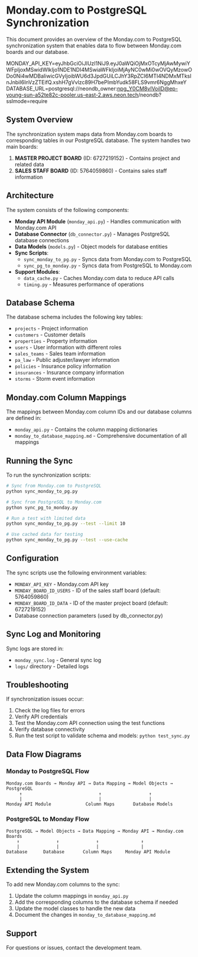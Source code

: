 # Monday.com to PostgreSQL Synchronization

This document provides an overview of the Monday.com to PostgreSQL synchronization system that enables data to flow between Monday.com boards and our database.

MONDAY_API_KEY=eyJhbGciOiJIUzI1NiJ9.eyJ0aWQiOjMxOTcyMjAwMywiYWFpIjoxMSwidWlkIjo1NDE1NDI4MSwiaWFkIjoiMjAyNC0wMi0wOVQyMzowODo0Ni4wMDBaIiwicGVyIjoibWU6d3JpdGUiLCJhY3RpZCI6MTI4NDMxMTksInJnbiI6InVzZTEifQ.xshH7gVvlzc89H7bePImbYudk58FLS9vmr6NggMhxeY
DATABASE_URL=postgresql://neondb_owner:npg_Y0CM8vIVoilD@ep-young-sun-a52te82c-pooler.us-east-2.aws.neon.tech/neondb?sslmode=require

## System Overview

The synchronization system maps data from Monday.com boards to corresponding tables in our PostgreSQL database. The system handles two main boards:

1. **MASTER PROJECT BOARD** (ID: 6727219152) - Contains project and related data
2. **SALES STAFF BOARD** (ID: 5764059860) - Contains sales staff information

## Architecture

The system consists of the following components:

- **Monday API Module** (`monday_api.py`) - Handles communication with Monday.com API
- **Database Connector** (`db_connector.py`) - Manages PostgreSQL database connections
- **Data Models** (`models.py`) - Object models for database entities
- **Sync Scripts**:
  - `sync_monday_to_pg.py` - Syncs data from Monday.com to PostgreSQL
  - `sync_pg_to_monday.py` - Syncs data from PostgreSQL to Monday.com
- **Support Modules**:
  - `data_cache.py` - Caches Monday.com data to reduce API calls
  - `timing.py` - Measures performance of operations

## Database Schema

The database schema includes the following key tables:

- `projects` - Project information
- `customers` - Customer details
- `properties` - Property information
- `users` - User information with different roles
- `sales_teams` - Sales team information
- `pa_law` - Public adjuster/lawyer information
- `policies` - Insurance policy information
- `insurances` - Insurance company information
- `storms` - Storm event information

## Monday.com Column Mappings

The mappings between Monday.com column IDs and our database columns are defined in:

- `monday_api.py` - Contains the column mapping dictionaries
- `monday_to_database_mapping.md` - Comprehensive documentation of all mappings

## Running the Sync

To run the synchronization scripts:

```bash
# Sync from Monday.com to PostgreSQL
python sync_monday_to_pg.py

# Sync from PostgreSQL to Monday.com
python sync_pg_to_monday.py

# Run a test with limited data
python sync_monday_to_pg.py --test --limit 10

# Use cached data for testing
python sync_monday_to_pg.py --test --use-cache
```

## Configuration

The sync scripts use the following environment variables:

- `MONDAY_API_KEY` - Monday.com API key
- `MONDAY_BOARD_ID_USERS` - ID of the sales staff board (default: 5764059860)
- `MONDAY_BOARD_ID_DATA` - ID of the master project board (default: 6727219152)
- Database connection parameters (used by db_connector.py)

## Sync Log and Monitoring

Sync logs are stored in:

- `monday_sync.log` - General sync log
- `logs/` directory - Detailed logs

## Troubleshooting

If synchronization issues occur:

1. Check the log files for errors
2. Verify API credentials
3. Test the Monday.com API connection using the test functions
4. Verify database connectivity
5. Run the test script to validate schema and models: `python test_sync.py`

## Data Flow Diagrams

### Monday to PostgreSQL Flow

```
Monday.com Boards → Monday API → Data Mapping → Model Objects → PostgreSQL
     ↑                             ↑                  ↑
     |                             |                  |
Monday API Module             Column Maps       Database Models
```

### PostgreSQL to Monday Flow

```
PostgreSQL → Model Objects → Data Mapping → Monday API → Monday.com Boards
    ↑              ↑              ↑                ↑
    |              |              |                |
Database      Database       Column Maps     Monday API Module
```

## Extending the System

To add new Monday.com columns to the sync:

1. Update the column mappings in `monday_api.py`
2. Add the corresponding columns to the database schema if needed
3. Update the model classes to handle the new data
4. Document the changes in `monday_to_database_mapping.md`

## Support

For questions or issues, contact the development team.
